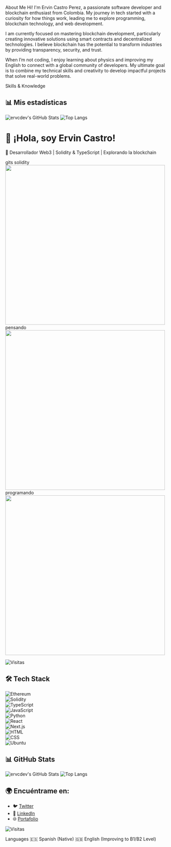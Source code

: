 About Me
Hi! I'm Ervin Castro Perez, a passionate software developer and blockchain enthusiast from Colombia. My journey in tech started with a curiosity for how things work, leading me to explore programming, blockchain technology, and web development.

I am currently focused on mastering blockchain development, particularly creating innovative solutions using smart contracts and decentralized technologies. I believe blockchain has the potential to transform industries by providing transparency, security, and trust.

When I’m not coding, I enjoy learning about physics and improving my English to connect with a global community of developers. My ultimate goal is to combine my technical skills and creativity to develop impactful projects that solve real-world problems.

Skills & Knowledge

## 📊 Mis estadísticas
![ervcdev's GitHub Stats](https://github-readme-stats.vercel.app/api?username=ervcdev&show_icons=true&theme=radical)
![Top Langs](https://github-readme-stats.vercel.app/api/top-langs/?username=ervcdev&layout=compact&theme=radical)


# 👋 ¡Hola, soy Ervin Castro!  
🚀 Desarrollador Web3 | Solidity & TypeScript | Explorando la blockchain  

gits
solidity<img src="https://media.giphy.com/media/JIX9t2j0ZTN9S/giphy.gif" width="500">
pensando <img src="https://media.giphy.com/media/13HgwGsXF0aiGY/giphy.gif" width="500">
programando <img src="https://media.giphy.com/media/qgQUggAC3Pfv687qPC/giphy.gif" width="500">





![Visitas](https://komarev.com/ghpvc/?username=ervcdev&label=Visitas&color=blue)

## 🛠 Tech Stack  
![Ethereum](https://img.shields.io/badge/Ethereum-3C3C3D?style=flat&logo=ethereum&logoColor=white)  
![Solidity](https://img.shields.io/badge/Solidity-363636?style=flat&logo=solidity&logoColor=white)  
![TypeScript](https://img.shields.io/badge/TypeScript-3178C6?style=flat&logo=typescript&logoColor=white)  
![JavaScript](https://img.shields.io/badge/JavaScript-F7DF1E?style=flat&logo=javascript&logoColor=black)  
![Python](https://img.shields.io/badge/Python-3776AB?style=flat&logo=python&logoColor=white)  
![React](https://img.shields.io/badge/React-20232A?style=flat&logo=react&logoColor=61DAFB)  
![Next.js](https://img.shields.io/badge/Next.js-000000?style=flat&logo=nextdotjs&logoColor=white)  
![HTML](https://img.shields.io/badge/HTML5-E34F26?style=flat&logo=html5&logoColor=white)  
![CSS](https://img.shields.io/badge/CSS3-1572B6?style=flat&logo=css3&logoColor=white)  
![Ubuntu](https://img.shields.io/badge/Ubuntu-E95420?style=flat&logo=ubuntu&logoColor=white)  


## 📊 GitHub Stats
![ervcdev's GitHub Stats](https://github-readme-stats.vercel.app/api?username=ervcdev&show_icons=true&theme=radical)
![Top Langs](https://github-readme-stats.vercel.app/api/top-langs/?username=ervcdev&layout=compact&theme=radical)

## 🌍 Encuéntrame en:
- 🐦 [Twitter](https://twitter.com/ervcdev)
- 💼 [LinkedIn](https://www.linkedin.com/in/ervcdev)
- 🌐 [Portafolio](https://ervcdev.com)

![Visitas](https://komarev.com/ghpvc/?username=ervcdev&label=Visitas&color=blue)

Languages
🇪🇸 Spanish (Native)
🇬🇧 English (Improving to B1/B2 Level)
